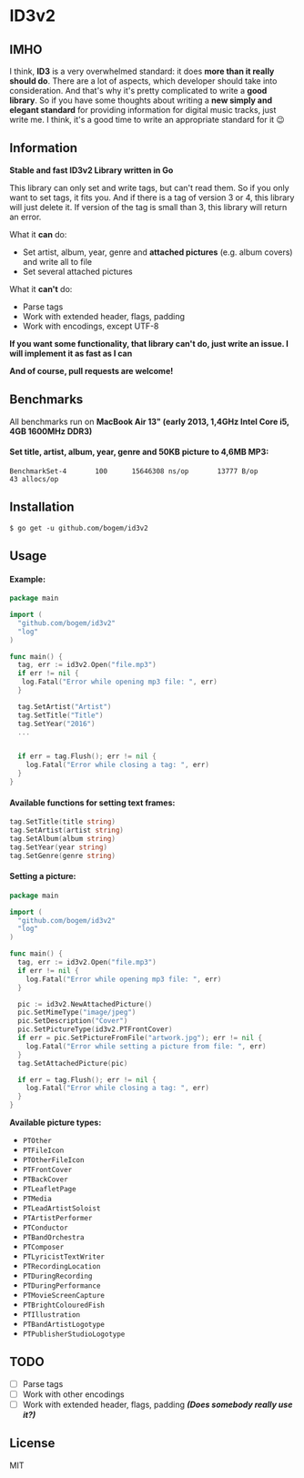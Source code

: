 # ID3v2

## IMHO
I think, **ID3** is a very overwhelmed standard: it does **more than it really should do**. There are a lot of aspects, which developer should take into consideration. And that's why it's pretty complicated to write a **good library**. So if you have some thoughts about writing a **new simply and elegant standard** for providing information for digital music tracks, just write me. I think, it's a good time to write an appropriate standard for it 😉

## Information
**Stable and fast ID3v2 Library written in Go**

This library can only set and write tags, but can't read them. So if you only want to set tags, it fits you. And if there is a tag of version 3 or 4, this library will just delete it. If version of the tag is small than 3, this library will return an error.

What it **can** do:
* Set artist, album, year, genre and **attached pictures** (e.g. album covers) and write all to file
* Set several attached pictures

What it **can't** do:
* Parse tags
* Work with extended header, flags, padding
* Work with encodings, except UTF-8

**If you want some functionality, that library can't do, just write an issue. I will implement it as fast as I can**

**And of course, pull requests are welcome!**

## Benchmarks

All benchmarks run on **MacBook Air 13" (early 2013, 1,4GHz Intel Core i5, 4GB 1600MHz DDR3)**

#### Set title, artist, album, year, genre and 50KB picture to 4,6MB MP3:
```
BenchmarkSet-4	     100	  15646308 ns/op	   13777 B/op	      43 allocs/op
```

## Installation
  	$ go get -u github.com/bogem/id3v2

## Usage
#### Example:
```go
package main

import (
  "github.com/bogem/id3v2"
  "log"
)

func main() {
  tag, err := id3v2.Open("file.mp3")
  if err != nil {
   log.Fatal("Error while opening mp3 file: ", err)
  }

  tag.SetArtist("Artist")
  tag.SetTitle("Title")
  tag.SetYear("2016")
  ...


  if err = tag.Flush(); err != nil {
    log.Fatal("Error while closing a tag: ", err)
  }
}

```

#### Available functions for setting text frames:
```go
tag.SetTitle(title string)
tag.SetArtist(artist string)
tag.SetAlbum(album string)
tag.SetYear(year string)
tag.SetGenre(genre string)
```

#### Setting a picture:
```go
package main

import (
  "github.com/bogem/id3v2"
  "log"
)

func main() {
  tag, err := id3v2.Open("file.mp3")
  if err != nil {
    log.Fatal("Error while opening mp3 file: ", err)
  }

  pic := id3v2.NewAttachedPicture()
  pic.SetMimeType("image/jpeg")
  pic.SetDescription("Cover")
  pic.SetPictureType(id3v2.PTFrontCover)
  if err = pic.SetPictureFromFile("artwork.jpg"); err != nil {
    log.Fatal("Error while setting a picture from file: ", err)
  }
  tag.SetAttachedPicture(pic)

  if err = tag.Flush(); err != nil {
    log.Fatal("Error while closing a tag: ", err)
  }
}
```

**Available picture types:**
* `PTOther`
* `PTFileIcon`
* `PTOtherFileIcon`
* `PTFrontCover`
* `PTBackCover`
* `PTLeafletPage`
* `PTMedia`
* `PTLeadArtistSoloist`
* `PTArtistPerformer`
* `PTConductor`
* `PTBandOrchestra`
* `PTComposer`
* `PTLyricistTextWriter`
* `PTRecordingLocation`
* `PTDuringRecording`
* `PTDuringPerformance`
* `PTMovieScreenCapture`
* `PTBrightColouredFish`
* `PTIllustration`
* `PTBandArtistLogotype`
* `PTPublisherStudioLogotype`

## TODO

- [ ] Parse tags
- [ ] Work with other encodings
- [ ] Work with extended header, flags, padding ***(Does somebody really use it?)***

## License
MIT
